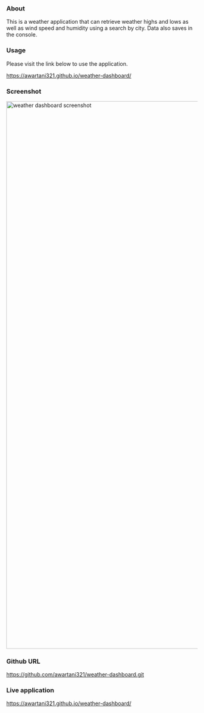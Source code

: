 ### About

This is a weather application that can retrieve weather highs and lows as well as wind speed and humidity using a search by city. Data also saves in the console.

### Usage
 Please visit the link below to use the application.
 
https://awartani321.github.io/weather-dashboard/

### Screenshot

<img width="1440" alt="weather dashboard screenshot" src="https://user-images.githubusercontent.com/103685355/188335964-264d507b-bad4-43ff-9741-3ec90858bbcf.png">

### Github URL 

https://github.com/awartani321/weather-dashboard.git

### Live application

https://awartani321.github.io/weather-dashboard/
